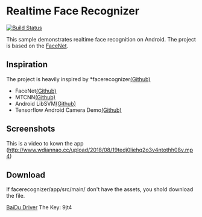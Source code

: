 # Realtime Face Recognizer

[![Build Status](https://travis-ci.org/pillarpond/facerecognizer.svg?branch=master)](https://travis-ci.org/pillarpond/facerecognizer)

This sample demonstrates realtime face recognition on Android. The project is based on the [FaceNet](https://arxiv.org/abs/1503.03832).


## Inspiration
The project is heavily inspired by
*facerecognizer[(Github)](https://github.com/pillarpond/facerecognizer)
* FaceNet[(Github)](https://github.com/davidsandberg/facenet)
* MTCNN[(Github)](https://github.com/blaueck/tf-mtcnn)
* Android LibSVM[(Github)](https://github.com/yctung/AndroidLibSVM)
* Tensorflow Android Camera Demo[(Github)](https://github.com/tensorflow/tensorflow/tree/master/tensorflow/examples/android)

## Screenshots
This is a video to kown the app
(http://www.wdiannao.cc/upload/2018/08/19tedj0liehq2o3v4ntothh08v.mp4)

## Download
If facerecognizer/app/src/main/ don't have the assets, you shold download the file.

[BaiDu Driver](https://pan.baidu.com/s/1ZWt4OIdvf3q1hfzO0TM0PA) The Key: 9jt4
